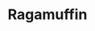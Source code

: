 ---
title: Ragamuffin
layout: cats
permalink: /cats/ragamuffin/
published: true
isPublic_b: true

breed_txt: Ragamuffin
image_img: /assets/site/images/Ragamuffin.jpg
hairType_txt: Medium-Long
trait_txt: Cuddly
playfullness_txt: Silly
intelligence_txt: Intelligent
---